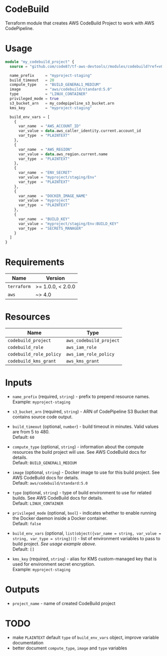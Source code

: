 # CodeBuild

Terraform module that creates AWS CodeBuild Project to work with AWS CodePipeline.


# Usage

```terraform
module "my_codebuild_project" {
  source = "github.com/code87/tf-aws-devtools//modules/codebuild?ref=v0.0.1"

  name_prefix     = "myproject-staging"
  build_timeout   = 20
  compute_type    = "BUILD_GENERAL1_MEDIUM"
  image           = "aws/codebuild/standard:5.0"
  type            = "LINUX_CONTAINER"
  privileged_mode = true
  s3_bucket_arn   = my_codepipeline_s3_bucket.arn
  kms_key         = "myproject-staging"

  build_env_vars = [
    {
      var_name  = "AWS_ACCOUNT_ID"
      var_value = data.aws_caller_identity.current.account_id
      var_type  = "PLAINTEXT"
    },
    {
      var_name  = "AWS_REGION"
      var_value = data.aws_region.current.name
      var_type  = "PLAINTEXT"
    },
    {
      var_name  = "ENV_SECRET"
      var_value = "myproject/staging/Env"
      var_type  = "PLAINTEXT"
    },
    {
      var_name  = "DOCKER_IMAGE_NAME"
      var_value = "myproject"
      var_type  = "PLAINTEXT"
    },
    {
      var_name  = "BUILD_KEY"
      var_value = "myproject/staging/Env:BUILD_KEY"
      var_type  = "SECRETS_MANAGER"
    }
  ]
}
```


# Requirements

| Name        | Version           |
|-------------|-------------------|
| `terraform` | >= 1.0.0, < 2.0.0 |
| `aws`       | ~> 4.0            |


# Resources

| Name                    | Type                    |
|-------------------------|-------------------------|
| `codebuild_project`     | `aws_codebuild_project` |
| `codebuild_role`        | `aws_iam_role`          |
| `codebuild_role_policy` | `aws_iam_role_policy`   |
| `codebuild_kms_grant`   | `aws_kms_grant`         |


# Inputs

* `name_prefix` (required, `string`) - prefix to prepend resource names.<br/>
  Example: `myproject-staging`

* `s3_bucket_arn` (required, `string`) - ARN of CodePipeline S3 Bucket that contains source code output.

* `build_timeout` (optional, `number`) - build timeout in minutes. Valid values are from 5 to 480.<br/>
  Default: `60`

* `compute_type` (optional, `string`) - information about the compute resources the build project will use. See AWS CodeBuild docs for details.<br/>
  Default: `BUILD_GENERAL1_MEDIUM`

* `image` (optional, `string`) - Docker image to use for this build project. See AWS CodeBuild docs for details.<br/>
  Default: `aws/codebuild/standard:5.0`

* `type` (optional, `string`) - type of build environment to use for related builds. See AWS CodeBuild docs for details.<br/>
  Default: `LINUX_CONTAINER`

* `privileged_mode` (optional, `bool`) - indicates whether to enable running the Docker daemon inside a Docker container.<br/>
  Default: `false`

* `build_env_vars` (optional, `list(object({var_name = string, var_value = string, var_type = string}))`) - list of environment variables to pass to build project.
  _See usage example above_.<br/>
  Default: `[]`

* `kms_key` (required, `string`) - alias for KMS custom-managed key that is used for environment secret encryption.<br/>
  Example: `myproject-staging`


# Outputs

*  `project_name` - name of created CodeBuild project


# TODO

* make `PLAINTEXT` default `type` of `build_env_vars` object, improve variable documentation
* better document `compute_type`, `image` and `type` variables
